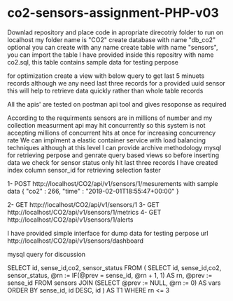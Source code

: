 # co2-sensors-assignment-PHP-v03
Downlad repository and place code in apropriate direcotriy folder to run on localhost my folder name is "CO2"
create database with name "db_co2" optional you can create with any name
create table with name "sensors", you can import the table  I have provided inside this repositry with name co2.sql, this table contains sample data for testing perpose 

for optimization 
create a view with below query to get last 5 minuets records although we any need last three records for a provided uuid sensor
this will help to retrieve data quickly rather than whole table records


All the apis' are tested on postman api tool and gives resoponse as required 


According to the requirments sensors are in millions of number and my collection measurment api may hit concurrently so this system is not accepting millions of concurrent hits at once 
for increasing concurrency rate We can implment a elastic container service with load balancing techniques 
although at this level I can provide archive methodology mysql for retrieving perpose and genrate query based views so before inserting data we check for sensor status only hit last three records 
I have created index column sensor_id for retrieving selection faster 


1- POST http://localhost/CO2/api/v1/sensors/1/mesurements 
with sample data
{
 "co2" : 266,
 "time" : "2019-02-01T18:55:47+00:00"
}


2- GET http://localhost/CO2/api/v1/sensors/1
3- GET http://localhost/CO2/api/v1/sensors/1/metrics
4- GET http://localhost/CO2/api/v1/sensors/1/alerts

I have provided simple interface for dump data for testing perpose url
http://localhost/CO2/api/v1/sensors/dashboard




mysql query for discussion 

SELECT
    id,
    sense_id,co2,
    sensor_status
FROM
(
    SELECT
        id,
    sense_id,co2,
    sensor_status,
        @rn := IF(@prev = sense_id, @rn + 1, 1) AS rn,
        @prev := sense_id
    FROM sensors
    JOIN (SELECT @prev := NULL, @rn := 0) AS vars
    ORDER BY sense_id, id DESC, id
) AS T1
WHERE rn <= 3
